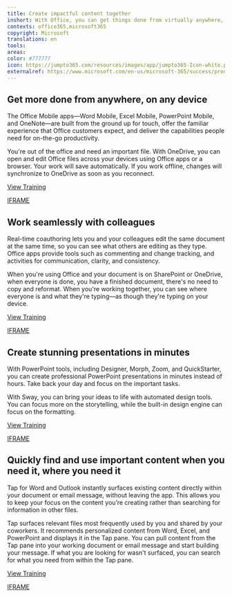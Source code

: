 ```yaml
---
title: Create impactful content together
inshort: With Office, you can get things done from virtually anywhere, faster. You can take advantage of the Office integration with OneDrive and SharePoint to access, share, and coauthor documents. You can also download Office Mobile apps to help you access everything you need to work seamlessly from nearly any device while you&#x2019;re on the move.
contexts: office365,microsoft365
copyright: Microsoft
translations: en
tools: 
areas: 
color: #777777
icon: https://jumpto365.com/resources/images/app/jumpto365-Icon-white.png
externalref: https://www.microsoft.com/en-us/microsoft-365/success/productivitylibrary/create-impactful-content-together
---
```


## Get more done from anywhere, on any device

The Office Mobile apps—Word Mobile, Excel Mobile, PowerPoint Mobile, and OneNote—are built from the ground up for touch, offer the familiar experience that Office customers expect, and deliver the capabilities people need for on-the-go productivity.

You're out of the office and need an important file. With OneDrive, you can open and edit Office files across your devices using Office apps or a browser. Your work will save automatically. If you work offline, changes will synchronize to OneDrive as soon as you reconnect.

[View Training](https://support.office.com/article/Set-up-Office-apps-and-email-on-a-mobile-device-7dabb6cb-0046-40b6-81fe-767e0b1f014f)

[IFRAME](https://www.microsoft.com/en-us/videoplayer/embed/RE1Tp2T)

## Work seamlessly with colleagues

Real-time coauthoring lets you and your colleagues edit the same document at the same time, so you can see what others are editing as they type. Office apps provide tools such as commenting and change tracking, and activities for communication, clarity, and consistency.

When you're using Office and your document is on SharePoint or OneDrive, when everyone is done, you have a finished document, there's no need to copy and reformat. When you're working together, you can see where everyone is and what they're typing—as though they're typing on your device.

[View Training](https://support.office.com/article/Document-collaboration-and-co-authoring-EE1509B4-1F6E-401E-B04A-782D26F564A4)

[IFRAME](https://www.microsoft.com/en-us/videoplayer/embed/RE1TOTi)

## Create stunning presentations in minutes

With PowerPoint tools, including Designer, Morph, Zoom, and QuickStarter, you can create professional PowerPoint presentations in minutes instead of hours. Take back your day and focus on the important tasks. 

With Sway, you can bring your ideas to life with automated design tools. You can focus more on the storytelling, while the built-in design engine can focus on the formatting. 

[View Training](https://support.office.com/article/Research-a-topic-with-PowerPoint-QuickStarter-4784f273-0b2c-456c-9c89-24e5b977c224)

[IFRAME](https://www.microsoft.com/en-us/videoplayer/embed/RE1Tmr8)

## Quickly find and use important content when you need it, where you need it

Tap for Word and Outlook instantly surfaces existing content directly within your document or email message, without leaving the app. This allows you to keep your focus on the content you’re creating rather than searching for information in other files.

Tap surfaces relevant files most frequently used by you and shared by your coworkers. It recommends personalized content from Word, Excel, and PowerPoint and displays it in the Tap pane. You can pull content from the Tap pane into your working document or email message and start building your message. If what you are looking for wasn't surfaced, you can search for what you need from within the Tap pane.

[View Training](https://support.office.com/article/Find-and-use-the-content-you-need-when-you-need-without-leaving-Word-860118fc-1f61-41f6-922f-40084a284658)

[IFRAME](https://www.microsoft.com/en-us/videoplayer/embed/RE1TEud)

